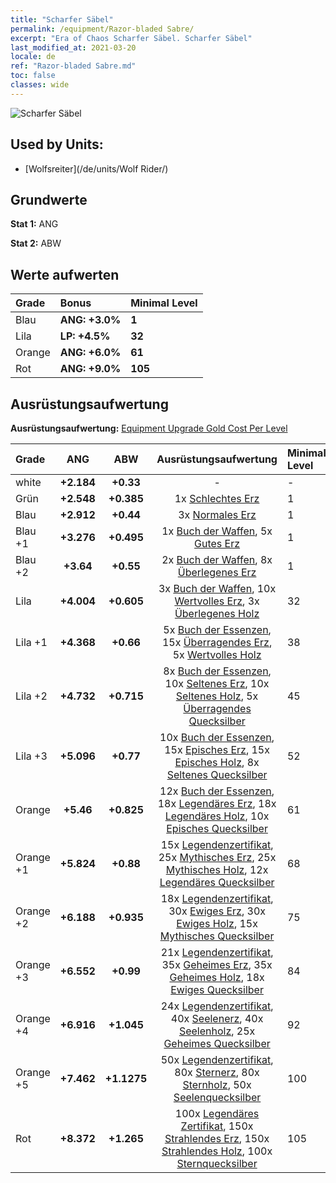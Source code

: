 ```yaml
---
title: "Scharfer Säbel"
permalink: /equipment/Razor-bladed Sabre/
excerpt: "Era of Chaos Scharfer Säbel. Scharfer Säbel"
last_modified_at: 2021-03-20
locale: de
ref: "Razor-bladed Sabre.md"
toc: false
classes: wide
---
```


  ![Scharfer Säbel](/images/e/e_4021.png)

## Used by Units:

* [Wolfsreiter](/de/units/Wolf Rider/) 


## Grundwerte
 **Stat 1:** ANG

 **Stat 2:** ABW

## Werte aufwerten

  |     Grade    |   Bonus | Minimal Level | 
  |:-------------|:--------|:--------------| 
  | Blau | **ANG: +3.0%** | **1** | 
  | Lila | **LP: +4.5%** | **32** | 
  | Orange | **ANG: +6.0%** | **61** | 
  | Rot | **ANG: +9.0%** | **105** | 


## Ausrüstungsaufwertung
 **Ausrüstungsaufwertung:** [Equipment Upgrade Gold Cost Per Level](/equipment/EquipmentUpgradeCostPerLevel/) 

  |          Grade      | ANG | ABW | Ausrüstungsaufwertung | Minimal Level |
  |:--------------------|:---------:|:---------:|:----------------:|:--------------|
  | white | **+2.184** | **+0.33** | - | - |
  | Grün | **+2.548** | **+0.385** | 1x [Schlechtes Erz](/de/Items/mat_1/) | 1 |
  | Blau | **+2.912** | **+0.44** | 3x [Normales Erz](/de/Items/mat_6/) | 1 |
  | Blau +1 | **+3.276** | **+0.495** | 1x [Buch der Waffen](/de/Items/mat_18/), 5x [Gutes Erz](/de/Items/mat_12/) | 1 |
  | Blau +2 | **+3.64** | **+0.55** | 2x [Buch der Waffen](/de/Items/mat_25/), 8x [Überlegenes Erz](/de/Items/mat_19/) | 1 |
  | Lila | **+4.004** | **+0.605** | 3x [Buch der Waffen](/de/Items/mat_32/), 10x [Wertvolles Erz](/de/Items/mat_26/), 3x [Überlegenes Holz](/de/Items/mat_20/) | 32 |
  | Lila +1 | **+4.368** | **+0.66** | 5x [Buch der Essenzen](/de/Items/mat_39/), 15x [Überragendes Erz](/de/Items/mat_33/), 5x [Wertvolles Holz](/de/Items/mat_27/) | 38 |
  | Lila +2 | **+4.732** | **+0.715** | 8x [Buch der Essenzen](/de/Items/mat_46/), 10x [Seltenes Erz](/de/Items/mat_40/), 10x [Seltenes Holz](/de/Items/mat_41/), 5x [Überragendes Quecksilber](/de/Items/mat_35/) | 45 |
  | Lila +3 | **+5.096** | **+0.77** | 10x [Buch der Essenzen](/de/Items/mat_53/), 15x [Episches Erz](/de/Items/mat_47/), 15x [Episches Holz](/de/Items/mat_48/), 8x [Seltenes Quecksilber](/de/Items/mat_42/) | 52 |
  | Orange | **+5.46** | **+0.825** | 12x [Buch der Essenzen](/de/Items/mat_60/), 18x [Legendäres Erz](/de/Items/mat_54/), 18x [Legendäres Holz](/de/Items/mat_55/), 10x [Episches Quecksilber](/de/Items/mat_49/) | 61 |
  | Orange +1 | **+5.824** | **+0.88** | 15x [Legendenzertifikat](/de/Items/mat_67/), 25x [Mythisches Erz](/de/Items/mat_61/), 25x [Mythisches Holz](/de/Items/mat_62/), 12x [Legendäres Quecksilber](/de/Items/mat_56/) | 68 |
  | Orange +2 | **+6.188** | **+0.935** | 18x [Legendenzertifikat](/de/Items/mat_74/), 30x [Ewiges Erz](/de/Items/mat_68/), 30x [Ewiges Holz](/de/Items/mat_69/), 15x [Mythisches Quecksilber](/de/Items/mat_63/) | 75 |
  | Orange +3 | **+6.552** | **+0.99** | 21x [Legendenzertifikat](/de/Items/mat_81/), 35x [Geheimes Erz](/de/Items/mat_75/), 35x [Geheimes Holz](/de/Items/mat_76/), 18x [Ewiges Quecksilber](/de/Items/mat_70/) | 84 |
  | Orange +4 | **+6.916** | **+1.045** | 24x [Legendenzertifikat](/de/Items/mat_88/), 40x [Seelenerz](/de/Items/mat_82/), 40x [Seelenholz](/de/Items/mat_83/), 25x [Geheimes Quecksilber](/de/Items/mat_77/) | 92 |
  | Orange +5 | **+7.462** | **+1.1275** | 50x [Legendenzertifikat](/de/Items/mat_95/), 80x [Sternerz](/de/Items/mat_89/), 80x [Sternholz](/de/Items/mat_90/), 50x [Seelenquecksilber](/de/Items/mat_84/) | 100 |
  | Rot | **+8.372** | **+1.265** | 100x [Legendäres Zertifikat](/de/Items/mat_102/), 150x [Strahlendes Erz](/de/Items/mat_96/), 150x [Strahlendes Holz](/de/Items/mat_97/), 100x [Sternquecksilber](/de/Items/mat_91/) | 105 |

